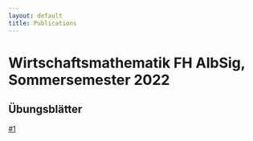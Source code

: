 ```yaml
---
layout: default
title: Publications
---
```


# Wirtschaftsmathematik FH AlbSig, Sommersemester 2022

## Übungsblätter

[#1](https://davidwichmann.github.io/PhDThesis_DWichmann_compressed.pdf)
